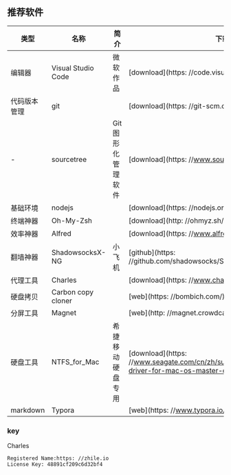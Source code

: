 ## 推荐软件

| 类型 | 名称 | 简介 | 下载 |
| -------- | ------------------ | ----------------------------------- | ---------------------------------------- |
| 编辑器 | Visual Studio Code | 微软作品 | [download](https: //code.visualstudio.com/download) |
| 代码版本管理 | git | | [download](https: //git-scm.com/) |
| - | sourcetree | Git图形化管理软件 | [download](https: //www.sourcetreeapp.com/) |
| 基础环境 | nodejs | | [download](https: //nodejs.org/en/) |
| 终端神器 | Oh-My-Zsh | | [download](http: //ohmyz.sh/)  |
| 效率神器 | Alfred | | [download](https: //www.alfredapp.com/) |
| 翻墙神器 | ShadowsocksX-NG | 小飞机 | [github](https: //github.com/shadowsocks/ShadowsocksX-NG) |
| 代理工具 | Charles | | [download](https: //www.charlesproxy.com/)  |
| 硬盘拷贝 | Carbon copy cloner | | [web](https: //bombich.com/) |
| 分屏工具 | Magnet | | [web](http: //magnet.crowdcafe.com/) |
| 硬盘工具 | NTFS_for_Mac | 希捷移动硬盘专用 | [download](https: //www.seagate.com/cn/zh/support/downloads/item/ntfs-driver-for-mac-os-master-dl/)|
| markdown | Typora | | [web](https: //www.typora.io/) |
### key
Charles

```
Registered Name:https: //zhile.io
License Key: 48891cf209c6d32bf4
```